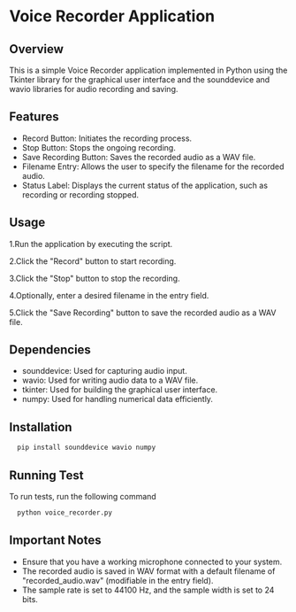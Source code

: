 
# Voice Recorder Application

## Overview

This is a simple Voice Recorder application implemented in Python using the Tkinter library for the graphical user interface and the sounddevice and wavio libraries for audio recording and saving.


## Features

- Record Button: Initiates the recording process.
- Stop Button: Stops the ongoing recording.
- Save Recording Button: Saves the recorded audio as a WAV file.
- Filename Entry: Allows the user to specify the filename for the recorded audio.
- Status Label: Displays the current status of the application, such as recording or recording stopped.




## Usage


1.Run the application by executing the script.

2.Click the "Record" button to start recording.

3.Click the "Stop" button to stop the recording.

4.Optionally, enter a desired filename in the entry field.

5.Click the "Save Recording" button to save the recorded audio as a WAV file.

## Dependencies

- sounddevice: Used for capturing audio input.
- wavio: Used for writing audio data to a WAV file.
- tkinter: Used for building the graphical user interface.
- numpy: Used for handling numerical data efficiently.
## Installation


```bash
  pip install sounddevice wavio numpy
```
 
## Running Test

To run tests, run the following command

```bash
  python voice_recorder.py
```

## Important Notes

- Ensure that you have a working microphone connected to your system.
- The recorded audio is saved in WAV format with a default filename of "recorded_audio.wav" (modifiable in the entry field).
- The sample rate is set to 44100 Hz, and the sample width is set to 24 bits.
